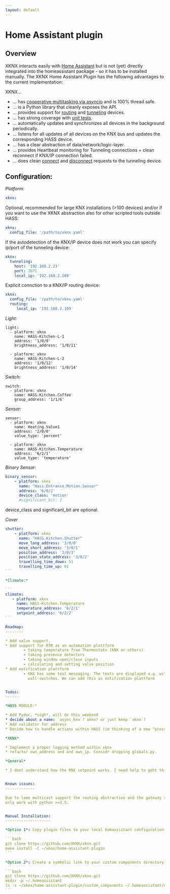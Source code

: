 ```yaml
---
layout: default
---
```


Home Assistant plugin
=====================

Overview
--------

XKNX interacts easily with [Home Assistant](https://home-assistant.io/) but is not (yet) directly integrated into the homeassistant package - so it has to be installed manually. The XKNX Home Assistant Plugin has the following advantages to the current implementation:

XKNX...
* ... has [cooperative multitasking via asyncio](https://github.com/XKNX/xknx/blob/master/examples/example_light_state.py) and is 100% thread safe.
* ... is a Python library that cleanly exposes the API.
* ... provides support for [routing](https://github.com/XKNX/xknx/blob/master/xknx/io/routing.py) and [tunneling](https://github.com/XKNX/xknx/blob/master/xknx/io/tunnel.py) devices.
* ... has strong coverage with [unit tests](https://github.com/XKNX/xknx/tree/master/test).
* ... automatically updates and synchronizes all devices in the background periodically.
* ... listens for all updates of all devices on the KNX bus and updates the corresponding HASS device.
* ... has a clear abstraction of data/network/logic-layer.
* ... provides Heartbeat monitoring for Tunneling connections + clean reconnect if KNX/IP connection failed.
* ... does clean [connect](https://github.com/XKNX/xknx/blob/master/xknx/io/connect.py) and [disconnect](https://github.com/XKNX/xknx/blob/master/xknx/io/disconnect.py) requests to the tunneling device.


Configuration:
--------------

*Platform:*

```yaml
xknx:
```

Optional, recommended for large KNX installations (>100 devices) and/or if you want to use the XKNX abstraction also for other scripted tools outside HASS:

```yaml
xknx:
  config_file: '/path/to/xknx.yaml'
```

If the autodetection of the KNX/IP device does not work you can specify ip/port of the tunneling device:

```yaml 
xknx:
  tunneling:
    host: '192.168.2.23'
    port: 3671
    local_ip: '192.168.2.109'
```

Explicit connction to a KNX/IP routing device:

```yaml
xknx:
  config_file: '/path/to/xknx.yaml'
  routing:
     local_ip: '192.168.2.109'
```

*Light:*

```
light:
  - platform: xknx
    name: HASS-Kitchen-L-1
    address: '1/0/9'
    brightness_address: '1/0/11'

  - platform: xknx
    name: HASS-Kitchen-L-2
    address: '1/0/12'
    brightness_address: '1/0/14'
```

*Switch:*

```
switch:
  - platform: xknx
    name: HASS-Kitchen.Coffee
    group_address: '1/1/6'
```

*Sensor:*

```
sensor:
  - platform: xknx
    name: Heating.Valve1
    address: '2/0/0'
    value_type: 'percent'

  - platform: xknx
    name: HASS-Kitchen.Temperature
    address: '6/2/1'
    value_type: 'temperature'
```

*Binary Sensor:*

```yaml
binary_sensor:
    - platform: xknx
      name: "Hass.Entrance.Motion.Sensor"
      address: '6/0/2'
      device_class: 'motion'
      #significant_bit: 2
```

device_class and significant_bit are optional.


*Cover*

````yaml
shutter:
    - platform: xknx
      name: "HASS.Kitchen.Shutter"
      move_long_address: '3/0/0'
      move_short_address: '3/0/1'
      position_address: '3/0/3'
      position_state_address: '3/0/2'
      travelling_time_down: 51
      travelling_time_up: 61
```

*Climate:*

```
climate:
   - platform: xknx
     name: HASS-Kitchen.Temperature
     temperature_address: '6/2/1'
     setpoint_address: '6/2/2'
```

Roadmap:
--------

* Add valve support.
* Add support for RTR as an automation plattform
        - taking temperature from Thermostats (KNX or others)
        - taking presence detectors
        - taking window open/close inputs
        - calculating and setting valve position
* Add notification plattform
        - KNX has some text messaging. The texts are displayed e.g. within
          wall-switches. We can add this as notification plattform


Todos:
------

*HASS MODULE:*

* Add Pydoc, *sigh*, will do this weekend
* decide about a name: `async_knx`? aknx? or just keep `xknx`? 
* Add validator for address
* Decide how to handle actions within HASS (im thinking of a new "pressed two times" feature)

*XKNX*

* Implement a proper logging method within xknx
* refactor own_address and and own_ip. Considr dropping globals.py.  

*General*

* I dont understand how the KNX setpoint works. I need help to geht this working. Winter is getting closer (at least in the Northern Hemisphere)


Known issues:
-------------

Due to lame multicast support the routing abstraction and the gateway scanner
only work with python >=3.5.


Manual Installation:
--------------------

*Option 1*: Copy plugin files to your local homassistant configuration directory (`~/.homeassistant/custom_components`):

```bash
git clone https://github.com/XKNX/xknx.git
make install -C ~/xknx/home-assistant-plugin
```

*Option 2*: Create a symbolic link to your custom components directory. This only works of you only have the XKNX custom component installed, but has the advantage that it is easier to keep sync of updates:

```bash
git clone https://github.com/XKNX/xknx.git
mkdir -p ~/.homeassistant
ln -s ~/xknx/home-assistant-plugin/custom_components ~/.homeassistant/custom_components
```

